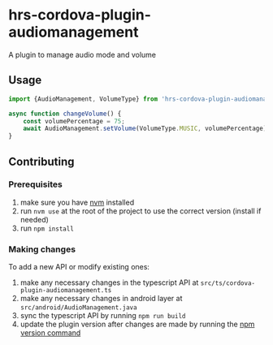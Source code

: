 # hrs-cordova-plugin-audiomanagement
A plugin to manage audio mode and volume

## Usage

```typescript
import {AudioManagement, VolumeType} from 'hrs-cordova-plugin-audiomanagement';

async function changeVolume() {
    const volumePercentage = 75;
    await AudioManagement.setVolume(VolumeType.MUSIC, volumePercentage);
}
```

## Contributing

### Prerequisites

1. make sure you have [nvm](https://github.com/nvm-sh/nvm) installed
2. run `nvm use` at the root of the project to use the correct version (install if needed)
3. run `npm install`

### Making changes

To add a new API or modify existing ones:

1. make any necessary changes in the typescript API at `src/ts/cordova-plugin-audiomanagement.ts`
2. make any necessary changes in android layer at `src/android/AudioManagement.java`
3. sync the typescript API by running `npm run build`
4. update the plugin version after changes are made by running the [npm version command](https://docs.npmjs.com/cli/v8/commands/npm-version)
